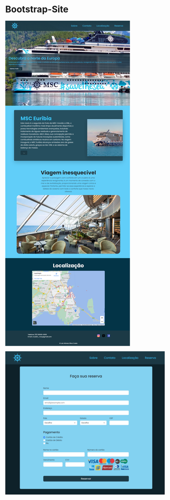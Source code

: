 # Bootstrap-Site

![Página principal](./imagens/index-screenshot.png)

![Página de reserva](./imagens/reserva-screenshot.png)